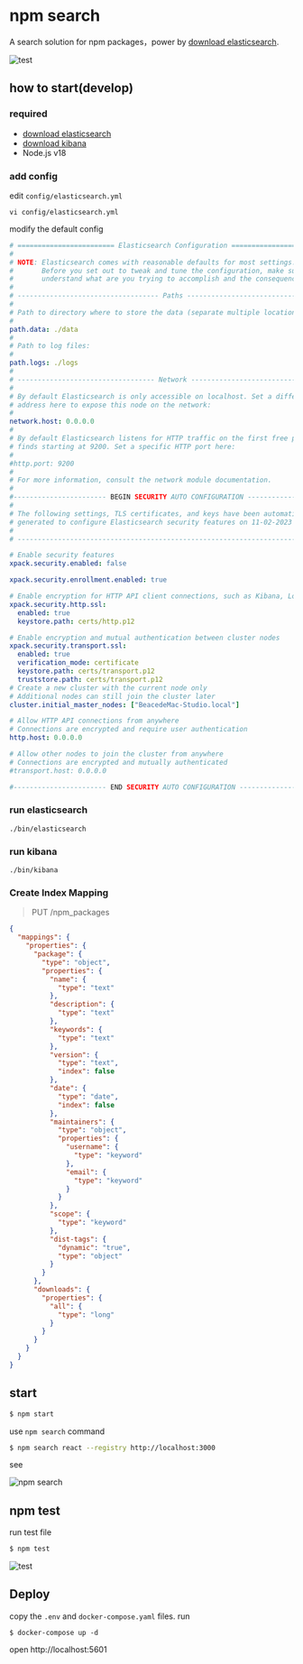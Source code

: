 # npm search

A search solution for npm packages，power by [download elasticsearch](https://www.elastic.co/cn/downloads/elasticsearch).

![test](./doc/es.png)

## how to start(develop)

### required
- [download elasticsearch](https://www.elastic.co/cn/downloads/elasticsearch)
- [download kibana](https://www.elastic.co/cn/downloads/kibana)
- Node.js v18

### add config

edit `config/elasticsearch.yml`

```
vi config/elasticsearch.yml
```

modify the default config


```yaml
# ======================== Elasticsearch Configuration =========================
#
# NOTE: Elasticsearch comes with reasonable defaults for most settings.
#       Before you set out to tweak and tune the configuration, make sure you
#       understand what are you trying to accomplish and the consequences.
#
# ----------------------------------- Paths ------------------------------------
#
# Path to directory where to store the data (separate multiple locations by comma):
#
path.data: ./data
#
# Path to log files:
#
path.logs: ./logs
#
# ---------------------------------- Network -----------------------------------
#
# By default Elasticsearch is only accessible on localhost. Set a different
# address here to expose this node on the network:
#
network.host: 0.0.0.0
#
# By default Elasticsearch listens for HTTP traffic on the first free port it
# finds starting at 9200. Set a specific HTTP port here:
#
#http.port: 9200
#
# For more information, consult the network module documentation.
#
#----------------------- BEGIN SECURITY AUTO CONFIGURATION -----------------------
#
# The following settings, TLS certificates, and keys have been automatically
# generated to configure Elasticsearch security features on 11-02-2023 10:18:30
#
# --------------------------------------------------------------------------------

# Enable security features
xpack.security.enabled: false

xpack.security.enrollment.enabled: true

# Enable encryption for HTTP API client connections, such as Kibana, Logstash, and Agents
xpack.security.http.ssl:
  enabled: true
  keystore.path: certs/http.p12

# Enable encryption and mutual authentication between cluster nodes
xpack.security.transport.ssl:
  enabled: true
  verification_mode: certificate
  keystore.path: certs/transport.p12
  truststore.path: certs/transport.p12
# Create a new cluster with the current node only
# Additional nodes can still join the cluster later
cluster.initial_master_nodes: ["BeacedeMac-Studio.local"]

# Allow HTTP API connections from anywhere
# Connections are encrypted and require user authentication
http.host: 0.0.0.0

# Allow other nodes to join the cluster from anywhere
# Connections are encrypted and mutually authenticated
#transport.host: 0.0.0.0

#----------------------- END SECURITY AUTO CONFIGURATION -------------------------
```

### run elasticsearch

```
./bin/elasticsearch
```

### run kibana
```
./bin/kibana
```

### Create Index Mapping

> PUT /npm_packages

```json
{
  "mappings": {
    "properties": {
      "package": {
        "type": "object",
        "properties": {
          "name": {
            "type": "text"
          },
          "description": {
            "type": "text"
          },
          "keywords": {
            "type": "text"
          },
          "version": {
            "type": "text",
            "index": false
          },
          "date": {
            "type": "date",
            "index": false
          },
          "maintainers": {
            "type": "object",
            "properties": {
              "username": {
                "type": "keyword"
              },
              "email": {
                "type": "keyword"
              }
            }
          },
          "scope": {
            "type": "keyword"
          },
          "dist-tags": {
            "dynamic": "true",
            "type": "object"
          }
        }
      },
      "downloads": {
        "properties": {
          "all": {
            "type": "long"
          }
        }
      }
    }
  }
}
```

## start

```bash
$ npm start
```

use `npm search` command

```bash
$ npm search react --registry http://localhost:3000
```

see

![npm search](./doc/npm_search.png)


## npm test

run test file

```bash
$ npm test
```

![test](./doc/test.png)

## Deploy

copy the `.env` and `docker-compose.yaml` files. run

```
$ docker-compose up -d
```

open http://localhost:5601
